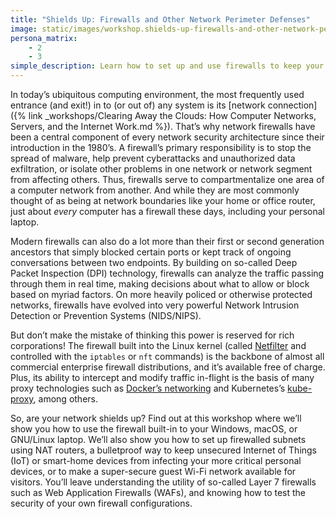 ```yaml
---
title: "Shields Up: Firewalls and Other Network Perimeter Defenses"
image: static/images/workshop.shields-up-firewalls-and-other-network-perimeter-defenses.square.jpg
persona_matrix:
    - 2
    - 3
simple_description: Learn how to set up and use firewalls to keep your computer safe from attacks coming from the Internet or other computers on the same networks as yours. This workshop, which is focused on keeping attackers out of a network, will introduce you to the Linux kernel's Netfilter subsystem, which is the free and incredibly powerful firewall built-in to just about every computer from toasters to supercomputers. You'll also learn about consumer firewalls like the ones that come with your Mac or Windows laptop that you should probably be using to make sure you're as safe as possible whenever you connect to Wi-Fi.
---
```


In today&rsquo;s ubiquitous computing environment, the most frequently used entrance (and exit!) in to (or out of) any system is its [network connection]({% link _workshops/Clearing Away the Clouds: How Computer Networks, Servers, and the Internet Work.md %}). That&rsquo;s why network firewalls have been a central component of every network security architecture since their introduction in the 1980&rsquo;s. A firewall&rsquo;s primary responsibility is to stop the spread of malware, help prevent cyberattacks and unauthorized data exfiltration, or isolate other problems in one network or network segment from affecting others. Thus, firewalls serve to compartmentalize one area of a computer network from another. And while they are most commonly thought of as being at network boundaries like your home or office router, just about *every* computer has a firewall these days, including your personal laptop.

Modern firewalls can also do a lot more than their first or second generation ancestors that simply blocked certain ports or kept track of ongoing conversations between two endpoints. By building on so-called Deep Packet Inspection (DPI) technology, firewalls can analyze the traffic passing through them in real time, making decisions about what to allow or block based on myriad factors. On more heavily policed or otherwise protected networks, firewalls have evolved into very powerful Network Intrusion Detection or Prevention Systems (NIDS/NIPS).

But don&rsquo;t make the mistake of thinking this power is reserved for rich corporations! The firewall built into the Linux kernel (called [Netfilter](https://www.netfilter.org/) and controlled with the `iptables` or `nft` commands) is the backbone of almost all commercial enterprise firewall distributions, and it&rsquo;s available free of charge. Plus, its ability to intercept and modify traffic in-flight is the basis of many proxy technologies such as [Docker&rsquo;s networking](https://docs.docker.com/network/) and Kubernetes&rsquo;s [kube-proxy](https://kubernetes.io/docs/reference/command-line-tools-reference/kube-proxy/), among others.

So, are your network shields up? Find out at this workshop where we&rsquo;ll show you how to use the firewall built-in to your Windows, macOS, or GNU/Linux laptop. We&rsquo;ll also show you how to set up firewalled subnets using NAT routers, a bulletproof way to keep unsecured Internet of Things (IoT) or smart-home devices from infecting your more critical personal devices, or to make a super-secure guest Wi-Fi network available for visitors. You&rsquo;ll leave understanding the utility of so-called Layer 7 firewalls such as Web Application Firewalls (WAFs), and knowing how to test the security of your own firewall configurations.
